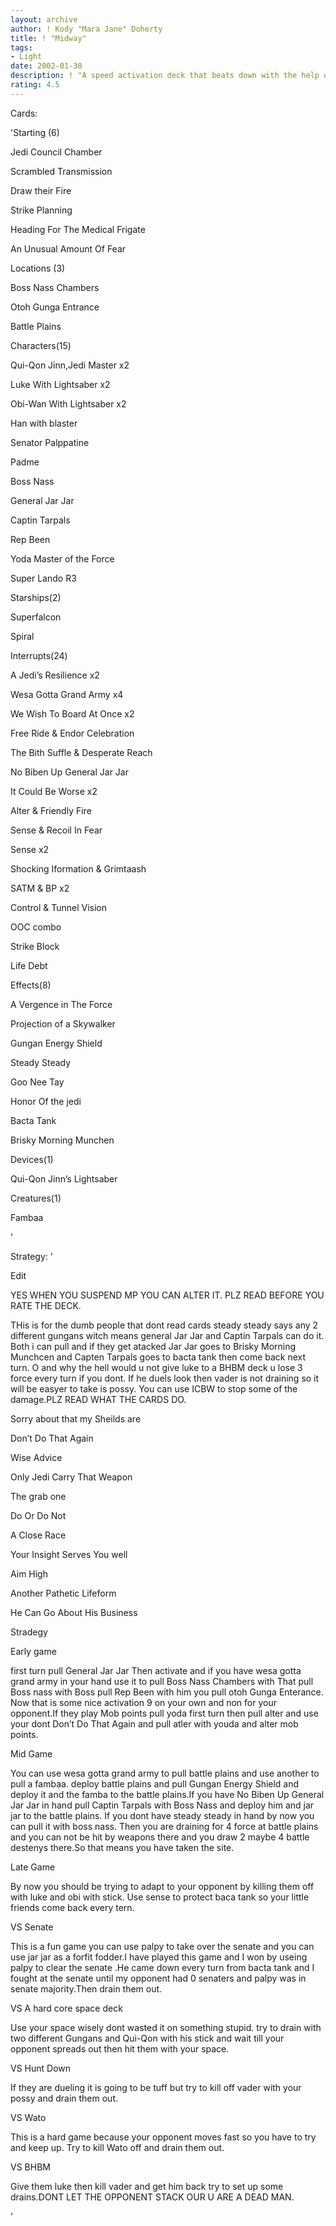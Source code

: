 ```yaml
---
layout: archive
author: ! Kody "Mara Jane" Doherty
title: ! "Midway"
tags:
- Light
date: 2002-01-30
description: ! "A speed activation deck that beats down with the help of some little friends."
rating: 4.5
---
```

Cards: 

'Starting (6)

Jedi Council Chamber 

Scrambled Transmission 

Draw their Fire 

Strike Planning 

Heading For The Medical Frigate 

An Unusual Amount Of Fear 


Locations (3)

Boss Nass Chambers

Otoh Gunga Entrance 

Battle Plains 


Characters(15)

Qui-Qon Jinn,Jedi Master x2

Luke With Lightsaber x2 

Obi-Wan With Lightsaber x2

Han with blaster 

Senator Palppatine 

Padme 

Boss Nass 

General Jar Jar

Captin Tarpals

Rep Been

Yoda Master of the Force

Super Lando R3


Starships(2)

Superfalcon 

Spiral 


Interrupts(24)

A Jedi’s Resilience x2

Wesa Gotta Grand Army x4

We Wish To Board At Once x2

Free Ride & Endor Celebration

The Bith Suffle & Desperate Reach

No Biben Up General Jar Jar

It Could Be Worse x2

Alter & Friendly Fire 

Sense & Recoil In Fear

Sense x2

Shocking Iformation & Grimtaash

SATM & BP x2 

Control & Tunnel Vision

OOC combo 

Strike Block

Life Debt


Effects(8)

A Vergence in The Force

Projection of a Skywalker

Gungan Energy Shield 

Steady Steady 

Goo Nee Tay

Honor Of the jedi

Bacta Tank

Brisky Morning Munchen 


Devices(1)

Qui-Qon Jinn’s Lightsaber


Creatures(1)

Fambaa

'

Strategy: '

Edit


YES WHEN YOU SUSPEND MP YOU CAN ALTER IT. PLZ READ BEFORE YOU RATE THE DECK.

THis is for the dumb people that dont read cards steady steady says any 2 different gungans witch means general Jar Jar and Captin Tarpals can do it. Both i can pull and if they get atacked Jar Jar goes to Brisky Morning Munchcen and Capten Tarpals goes to bacta tank then come back next turn. O and why the hell would u not give luke to a BHBM deck u lose 3 force every turn if you dont. If he duels look then vader is not draining so it will be easyer to take is possy. You can use ICBW to stop some of the damage.PLZ READ WHAT THE CARDS DO.



Sorry about that my Sheilds are 

Don’t Do That Again

Wise Advice

Only Jedi Carry That Weapon 

The grab one

Do Or Do Not 

A Close Race

Your Insight Serves You well 

Aim High

Another Pathetic Lifeform

He Can Go About His Business 

Stradegy 


Early game

first turn pull General Jar Jar Then activate and if you have wesa gotta grand army in your hand use it to pull Boss Nass Chambers with That pull Boss nass with Boss pull Rep Been with him you pull otoh Gunga Enterance. Now that is some nice activation 9 on your own and non for your opponent.If they play Mob points pull yoda first turn then pull alter and use your dont Don’t Do That Again and pull atler with youda and alter mob points.


Mid Game 

You can use wesa gotta grand army to pull battle plains and use another to pull a fambaa. deploy battle plains and pull Gungan Energy Shield and deploy it and the famba to the battle plains.If you have No Biben Up General Jar Jar in hand pull Captin Tarpals with Boss Nass and deploy him and jar jar to the battle plains. If you dont have steady steady in hand by now you can pull it with boss nass. Then you are draining for 4 force at battle plains and you can not be hit by weapons there and you draw 2 maybe 4 battle destenys there.So that means you have taken the site.


Late Game

By now you should be trying to adapt to your opponent by killing them off with luke and obi with stick. Use sense to protect baca tank so your little friends come back every tern.


VS Senate 

This is a fun game you can use palpy to take over the senate and you can use jar jar as a forfit fodder.I have played this game and I won by useing palpy to clear the senate .He came down every turn from bacta tank and I fought at the senate until my opponent had 0 senaters and palpy was in senate majority.Then drain them out.


VS A hard core space deck 

Use your space wisely dont wasted it on something stupid. try to drain with two different Gungans and Qui-Qon with his stick and wait till your opponent spreads out then hit them with your space.


VS Hunt Down 

If they are dueling it is going to be tuff but try to kill off vader with your possy and drain them out.


VS Wato

This is a hard game because your opponent moves fast so you have to try and keep up. Try to kill Wato off and drain them out.


VS BHBM

Give them luke then kill vader and get him back try to set up some drains.DONT LET THE OPPONENT STACK OUR U ARE A DEAD MAN.


'